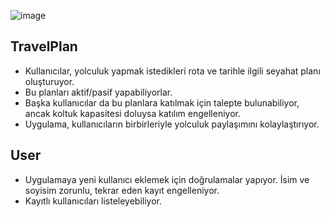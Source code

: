 ![image](https://github.com/user-attachments/assets/a4925b98-0646-4349-9926-33201e7bcc24)

## TravelPlan 

- Kullanıcılar, yolculuk yapmak istedikleri rota ve tarihle ilgili seyahat planı oluşturuyor.
- Bu planları aktif/pasif yapabiliyorlar.
- Başka kullanıcılar da bu planlara katılmak için talepte bulunabiliyor, ancak koltuk kapasitesi doluysa katılım engelleniyor.
- Uygulama, kullanıcıların birbirleriyle yolculuk paylaşımını kolaylaştırıyor.

## User 

- Uygulamaya yeni kullanıcı eklemek için doğrulamalar yapıyor. İsim ve soyisim zorunlu, tekrar eden kayıt engelleniyor.
- Kayıtlı kullanıcıları listeleyebiliyor.
